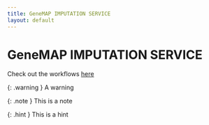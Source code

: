 ```yaml
---
title: GeneMAP IMPUTATION SERVICE
layout: default
---
```


# GeneMAP IMPUTATION SERVICE

Check out the workflows [here](/README.md)


{: .warning }
A warning


{: .note }
This is a note


{: .hint }
This is a hint